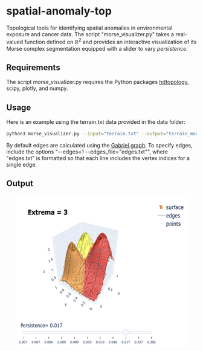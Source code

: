 # spatial-anomaly-top
Topological tools for identifying spatial anomalies in environmental exposure and cancer data. The script "morse_visualizer.py" takes a real-valued function defined on $\mathbb{R}^{2}$ and provides an interactive visualization of its Morse complex segmentation equipped with a slider to vary $\textit{persistence}$.

## Requirements 

The script morse_visualizer.py requires the Python packages [hdtopology](/guides/content/editing-an-existing-page), scipy, plotly, and numpy.

## Usage 

Here is an example using the terrain.txt data provided in the data folder:

```bash
python3 morse_visualizer.py --input="terrain.txt" --output="terrain_morse.html"
```
By default edges are calculated using the [Gabriel graph](https://en.wikipedia.org/wiki/Gabriel_graph). To specify edges, include the options "--edges=1 --edges_file="edges.txt"", where "edges.txt" is formatted so that each line includes the vertex indices for a single edge.

## Output
<p align="center">
<img src="./figures/terrain.png" width="450" height="400" />
